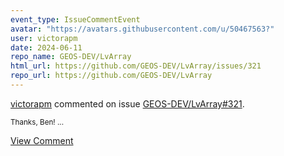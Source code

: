 ```yaml
---
event_type: IssueCommentEvent
avatar: "https://avatars.githubusercontent.com/u/50467563?"
user: victorapm
date: 2024-06-11
repo_name: GEOS-DEV/LvArray
html_url: https://github.com/GEOS-DEV/LvArray/issues/321
repo_url: https://github.com/GEOS-DEV/LvArray
---
```


<a href='https://github.com/victorapm' target='_blank'>victorapm</a> commented on issue <a href='https://github.com/GEOS-DEV/LvArray/issues/321' target='_blank'>GEOS-DEV/LvArray#321</a>.

<small>Thanks, Ben!...</small>

<a href='https://github.com/GEOS-DEV/LvArray/issues/321' target='_blank'>View Comment</a>